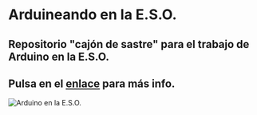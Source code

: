 # **Arduineando en la E.S.O.**

## Repositorio "cajón de sastre" para el trabajo de Arduino en la E.S.O.  
## Pulsa en el [enlace](https://github.com/angelmicelti/Arduineando-en-la-E.S.O./wiki) para más info.

![Arduino en la E.S.O.](https://i.blogs.es/71bd8f/650_1200/450_1000.jpg)

